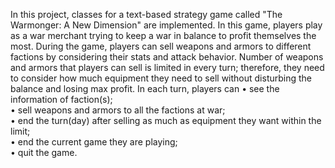 In this project, classes for a text-based strategy game called "The Warmonger: A New Dimension" are implemented.
In this game, players play as a war merchant trying to keep a war in balance to profit themselves the 
most. During the game, players can sell weapons and armors to different factions by considering their 
stats and attack behavior. Number of weapons and armors that players can sell is limited in every 
turn; therefore, they need to consider how much equipment they need to sell without disturbing the 
balance and losing max profit.
In each turn, players can 
• see the information of faction(s);<br/>
• sell weapons and armors to all the factions at war;<br/>
• end the turn(day) after selling as much as equipment they want within the limit;<br/>
• end the current game they are playing;<br/>
• quit the game.<br/>

